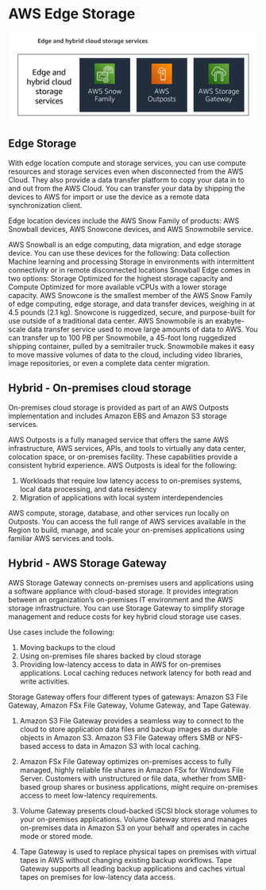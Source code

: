 # AWS Edge Storage

![edge](images/edge_storage.JPG)

## Edge Storage

With edge location compute and storage services, you can use compute resources and storage services even when disconnected from the AWS Cloud. They also provide a data transfer platform to copy your data in to and out from the AWS Cloud. You can transfer your data by shipping the devices to AWS for import or use the device as a remote data synchronization client. 

Edge location devices include the AWS Snow Family of products: AWS Snowball devices, AWS Snowcone devices, and AWS Snowmobile service.

AWS Snowball is an edge computing, data migration, and edge storage device. You can use these devices for the following:
Data collection
Machine learning and processing
Storage in environments with intermittent connectivity or in remote disconnected locations
Snowball Edge comes in two options: Storage Optimized for the highest storage capacity and Compute Optimized for more available vCPUs with a lower storage capacity.
AWS Snowcone is the smallest member of the AWS Snow Family of edge computing, edge storage, and data transfer devices, weighing in at 4.5 pounds (2.1 kg). Snowcone is ruggedized, secure, and purpose-built for use outside of a traditional data center.
AWS Snowmobile is an exabyte-scale data transfer service used to move large amounts of data to AWS. You can transfer up to 100 PB per Snowmobile, a 45-foot long ruggedized shipping container, pulled by a semitrailer truck. Snowmobile makes it easy to move massive volumes of data to the cloud, including video libraries, image repositories, or even a complete data center migration.

## Hybrid - On-premises cloud storage

On-premises cloud storage is provided as part of an AWS Outposts implementation and includes Amazon EBS and Amazon S3 storage services.

AWS Outposts is a fully managed service that offers the same AWS infrastructure, AWS services, APIs, and tools to virtually any data center, colocation space, or on-premises facility. These capabilities provide a consistent hybrid experience. AWS Outposts is ideal for the following:

1. Workloads that require low latency access to on-premises systems, local data processing, and data residency
2. Migration of applications with local system interdependencies


AWS compute, storage, database, and other services run locally on Outposts. You can access the full range of AWS services available in the Region to build, manage, and scale your on-premises applications using familiar AWS services and tools.

## Hybrid - AWS Storage Gateway

AWS Storage Gateway connects on-premises users and applications using a software appliance with cloud-based storage. It provides integration between an organization’s on-premises IT environment and the AWS storage infrastructure. You can use Storage Gateway to simplify storage management and reduce costs for key hybrid cloud storage use cases. 

Use cases include the following: 

1. Moving backups to the cloud
2. Using on-premises file shares backed by cloud storage
3. Providing low-latency access to data in AWS for on-premises applications. Local caching reduces network latency for both read and write activities.

Storage Gateway offers four different types of gateways: Amazon S3 File Gateway, Amazon FSx File Gateway, Volume Gateway, and Tape Gateway.

1. Amazon S3 File Gateway provides a seamless way to connect to the cloud to store application data files and backup images as durable objects in Amazon S3. Amazon S3 File Gateway offers SMB or NFS-based access to data in Amazon S3 with local caching.

2. Amazon FSx File Gateway optimizes on-premises access to fully managed, highly reliable file shares in Amazon FSx for Windows File Server. Customers with unstructured or file data, whether from SMB-based group shares or business applications, might require on-premises access to meet low-latency requirements.

3. Volume Gateway presents cloud-backed iSCSI block storage volumes to your on-premises applications. Volume Gateway stores and manages on-premises data in Amazon S3 on your behalf and operates in cache mode or stored mode.

4. Tape Gateway is used to replace physical tapes on premises with virtual tapes in AWS without changing existing backup workflows. Tape Gateway supports all leading backup applications and caches virtual tapes on premises for low-latency data access.